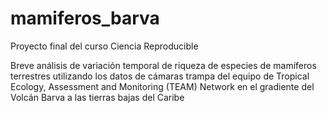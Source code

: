 # mamiferos_barva
Proyecto final del curso Ciencia Reproducible

Breve análisis de variación temporal de riqueza de especies de mamíferos terrestres utilizando los datos de cámaras trampa del equipo de 
Tropical Ecology, Assessment and Monitoring (TEAM) Network en el gradiente del Volcán Barva a las tierras bajas del Caribe

